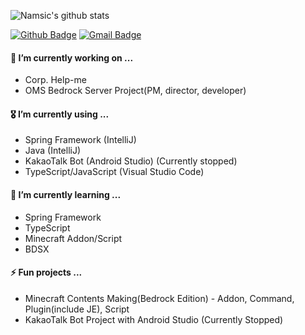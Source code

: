 <!--
**namsic6460/namsic6460** is a ✨ _special_ ✨ repository because its `README.md` (this file) appears on your GitHub profile.

Here are some ideas to get you started:

- 🔭 I’m currently working on ...
- 🌱 I’m currently learning ...
- 👯 I’m looking to collaborate on ...
- 🤔 I’m looking for help with ...
- 💬 Ask me about ...
- 📫 How to reach me: ...
- 😄 Pronouns: ...
- ⚡ Fun fact: ...

#### 🏫  I’m currently studying on ...
* Daegu Software Meister High School
-->

![Namsic's github stats](https://github-readme-stats.vercel.app/api?username=namsic6460&show_icons=true&hide_border=true&count_private=true)

[![Github Badge](https://img.shields.io/badge/Github-000000?style=flat-square&logo=Github&logoColor=white&link=namsic6460@gmail.com)](namsic6460@gmail.com)
[![Gmail Badge](https://img.shields.io/badge/Gmail-d14836?style=flat-square&logo=Gmail&logoColor=white&link=namsic6460@gmail.com)](namsic6460@gmail.com)

#### 🔭 I’m currently working on ...

-   Corp. Help-me
-   OMS Bedrock Server Project(PM, director, developer)

#### 🎖 I’m currently using ...

-   Spring Framework (IntelliJ)
-   Java (IntelliJ)
-   KakaoTalk Bot (Android Studio) (Currently stopped)
-   TypeScript/JavaScript (Visual Studio Code)

#### 🛫 I’m currently learning ...

-   Spring Framework
-   TypeScript
-   Minecraft Addon/Script
-   BDSX

#### ⚡ Fun projects ...

-   Minecraft Contents Making(Bedrock Edition) - Addon, Command, Plugin(include JE), Script
-   KakaoTalk Bot Project with Android Studio (Currently Stopped)
